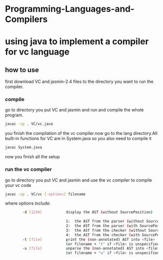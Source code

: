 # Programming-Languages-and-Compilers
# using java to implement a compiler for vc language
## how to use
first download VC and jasmin-2.4 files to the directory you want to run the compiler.
### compile
go to directory you put VC and jasmin and run and compile the whole program.
```bash
javac -cp . VC/vc.java
```
you finish the compilation of the vc compiler.now go to the lang directory.All built-in functions for VC are in System.java so you also need to compile it
```bash
javac System.java
```
now you finish all the setup
### run the vc compiler
go to directory you put VC and jasmin and use the vc compiler to compile your vc code
```bash
javac -cp . VC/vc [-options] filename
```
where options include:
```bash
        -d [1234]           display the AST (without SourcePosition)
  
                            1:  the AST from the parser (without SourcePosition)
                            2:  the AST from the parser (with SourcePosition)
                            3:  the AST from the checker (without SourcePosition)
                            4:  the AST from the checker (with SourcePosition)
        -t [file]           print the (non-annotated) AST into <file>
                            (or filename + "t" if <file> is unspecified)
        -u [file]           unparse the (non-annotated) AST into <file>
                            (or filename + "u" if <file> is unspecified
```

